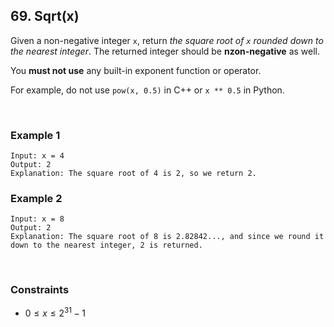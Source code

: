 ## 69. Sqrt(x)

Given a non-negative integer `x`, return *the square root of `x` rounded down to the nearest integer*. The returned integer should be **nzon-negative** as well.  
  
You **must not use** any built-in exponent function or operator.  
  
For example, do not use `pow(x, 0.5)` in C++ or `x ** 0.5` in Python.

<br>

### Example 1

```
Input: x = 4
Output: 2
Explanation: The square root of 4 is 2, so we return 2.
```

### Example 2

```
Input: x = 8
Output: 2
Explanation: The square root of 8 is 2.82842..., and since we round it down to the nearest integer, 2 is returned.
```

<br>

### Constraints

* $0 \leqslant x \leqslant 2^{31} - 1$

